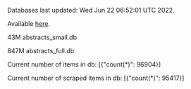 Databases last updated: Wed Jun 22 06:52:01 UTC 2022. 

Available [here](https://github.com/cbeauhilton/ash-db/releases).


43M	abstracts_small.db

847M	abstracts_full.db

Current number of items in db:
[{"count(*)": 96904}]

Current number of scraped items in db:
[{"count(*)": 95417}]
